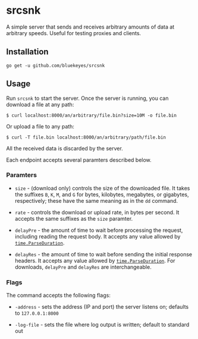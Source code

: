 # srcsnk

A simple server that sends and receives arbitrary amounts of data at arbitrary
speeds. Useful for testing proxies and clients.

## Installation

    go get -u github.com/bluekeyes/srcsnk

## Usage

Run `srcsnk` to start the server. Once the server is running, you can download
a file at any path:

    $ curl localhost:8000/an/arbitrary/file.bin?size=10M -o file.bin

Or upload a file to any path:

    $ curl -T file.bin localhost:8000/an/arbitrary/path/file.bin

All the received data is discarded by the server.

Each endpoint accepts several paramters described below.

### Paramters

- `size` - (download only) controls the size of the downloaded file. It takes
  the suffixes `B`, `K`, `M`, and `G` for bytes, kilobytes, megabytes, or
  gigabytes, respectively; these have the same meaning as in the `dd` command.

- `rate` - controls the download or upload rate, in bytes per second. It
  accepts the same suffixes as the `size` paramter.

- `delayPre` - the amount of time to wait before processing the request,
  including reading the request body. It accepts any value allowed by
  [`time.ParseDuration`][].

- `delayRes` - the amount of time to wait before sending the initial response
  headers. It accepts any value allowed by [`time.ParseDuration`][]. For
  downloads, `delayPre` and `delayRes` are interchangeable.

[`time.ParseDuration`]: https://golang.org/pkg/time/#ParseDuration

### Flags

The command accepts the following flags:

- `-address` - sets the address (IP and port) the server listens on; defaults to `127.0.0.1:8000`

- `-log-file` - sets the file where log output is written; default to standard out
